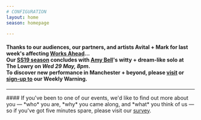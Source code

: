 ```yaml
---
# CONFIGURATION
layout: home
season: homepage

---
```

#### Thanks to our audiences, our partners, and artists Avital + Mark for last week's affecting [Works Ahead](/current/2019-worksahead)…<br>Our [SS19 season](/current/2019-springsummer) concludes with [Amy Bell](/current/2019-springsummer/bell)'s witty + dream-like solo at The Lowry on *Wed 29 May, 8pm*.<br>To discover new performance in Manchester + beyond, please <a href="http://wordofwarning.posthaven.com" target="_blank">visit</a> or <a href="http://eepurl.com/i_Odb" target="_blank">sign-up to</a> our Weekly Warning.          
<hr>               
#### If you've been to one of our events, we'd like to find out more about you — *who* you are, *why* you came along, and *what* you think of us — so if you've got five minutes spare, please visit our <a href="http://research.audiencesurveys.org/s.asp?k=152950990710" target="_blank">survey</a>.
